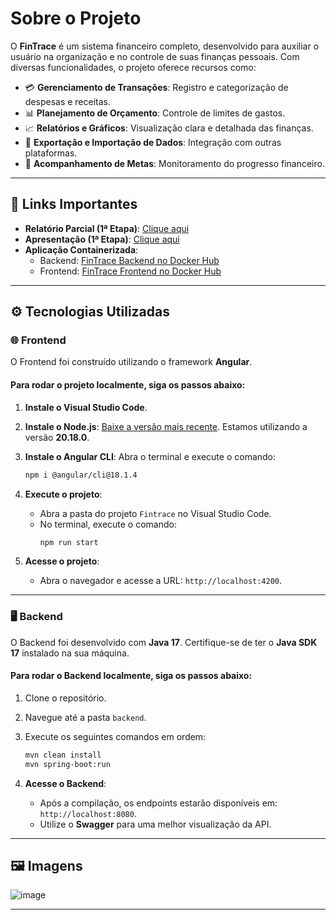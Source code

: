 
# **Sobre o Projeto**

O **FinTrace** é um sistema financeiro completo, desenvolvido para auxiliar o usuário na organização e no controle de suas finanças pessoais. Com diversas funcionalidades, o projeto oferece recursos como:

- 💳 **Gerenciamento de Transações**: Registro e categorização de despesas e receitas.
- 📊 **Planejamento de Orçamento**: Controle de limites de gastos.
- 📈 **Relatórios e Gráficos**: Visualização clara e detalhada das finanças.
- 🔄 **Exportação e Importação de Dados**: Integração com outras plataformas.
- 🎯 **Acompanhamento de Metas**: Monitoramento do progresso financeiro.

---

## 📝 **Links Importantes**

- **Relatório Parcial (1ª Etapa)**: [Clique aqui](https://drive.google.com/file/d/1wT1FZpGLoFbeaffrimQhdKctMlVY-8WB/view?usp=sharing)
- **Apresentação (1ª Etapa)**: [Clique aqui](https://drive.google.com/file/d/1AT8r_0gVPvF1euOFMqfm7U8bQqKrcDmd/view?usp=sharing)
- **Aplicação Containerizada**:
  - Backend: [FinTrace Backend no Docker Hub](https://hub.docker.com/r/luhsti/fintrace-backend-1)
  - Frontend: [FinTrace Frontend no Docker Hub](https://hub.docker.com/r/luhsti/fintrace-frontend-1)

---

## ⚙️ **Tecnologias Utilizadas**

### 🌐 **Frontend**

O Frontend foi construído utilizando o framework **Angular**.

#### Para rodar o projeto localmente, siga os passos abaixo:

1. **Instale o Visual Studio Code**.
2. **Instale o Node.js**: [Baixe a versão mais recente](https://nodejs.org/en). Estamos utilizando a versão **20.18.0**.
3. **Instale o Angular CLI**: Abra o terminal e execute o comando:
   ```bash
   npm i @angular/cli@18.1.4
   ```

4. **Execute o projeto**:
   - Abra a pasta do projeto `Fintrace` no Visual Studio Code.
   - No terminal, execute o comando:
     ```bash
     npm run start
     ```

5. **Acesse o projeto**:
   - Abra o navegador e acesse a URL: `http://localhost:4200`.

---

### 🖥️ **Backend**

O Backend foi desenvolvido com **Java 17**. Certifique-se de ter o **Java SDK 17** instalado na sua máquina.

#### Para rodar o Backend localmente, siga os passos abaixo:

1. Clone o repositório.
2. Navegue até a pasta `backend`.
3. Execute os seguintes comandos em ordem:
   ```bash
   mvn clean install
   mvn spring-boot:run
   ```

4. **Acesse o Backend**:
   - Após a compilação, os endpoints estarão disponíveis em: `http://localhost:8080`.
   - Utilize o **Swagger** para uma melhor visualização da API.

---

## 🖼️ **Imagens**

![image](https://github.com/user-attachments/assets/a5f35d2b-ea66-4380-bc7b-e290b405a04f)

---
